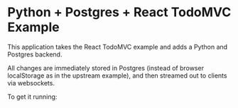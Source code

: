 # Python + Postgres + React TodoMVC Example

This application takes the React TodoMVC example and adds a Python and Postgres
backend.

All changes are immediately stored in Postgres (instead of browser localStorage
as in the upstream example), and then streamed out to clients via websockets.

To get it running:
